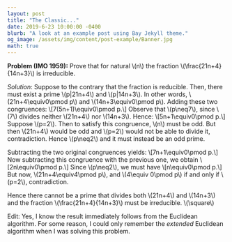 ```yaml
---
layout: post
title: "The Classic..."
date: 2019-6-23 10:00:00 -0400
blurb: "A look at an example post using Bay Jekyll theme."
og_image: /assets/img/content/post-example/Banner.jpg
math: true
---
```


**Problem (IMO 1959):** Prove that for natural \\(n\\) the fraction \\(\frac{21n+4}{14n+3}\\) is irreducible.

*Solution*: Suppose to the contrary that the fraction is reducible. Then, there must exist a prime \\(p|21n+4\\) and \\(p|14n+3\\). In other words, \\(21n+4\equiv0\pmod p\\) and \\(14n+3\equiv0\pmod p\\). Adding these two congruences:
\\[7(5n+1)\equiv0\pmod p.\\]
Observe that \\(p\neq7\\), since \\(7\\) divides neither \\(21n+4\\) nor \\(14n+3\\). Hence:
\\[5n+1\equiv0\pmod p.\\]
Suppose \\(p=2\\). Then to satisfy this congruence, \\(n\\) must be odd. But then \\(21n+4\\) would be odd and \\(p=2\\) would not be able to divide it, contradiction. Hence \\(p\neq2\\) and it must instead be an odd prime.

Subtracting the two original congruences yields:
\\[7n+1\equiv0\pmod p.\\]
Now subtracting this congruence with the previous one, we obtain
\\[2n\equiv0\pmod p.\\]
Since \\(p\neq2\\), we must have
\\[n\equiv0\pmod p.\\]
But now, \\(21n+4\equiv4\pmod p\\), and \\(4\equiv 0\pmod p\\) if and only if \\(p=2\\), contradiction.

Hence there cannot be a prime that divides both \\(21n+4\\) and \\(14n+3\\) and the fraction \\(\frac{21n+4}{14n+3}\\) must be irreducible. \\(\square\\)

Edit: Yes, I know the result immediately follows from the Euclidean algorithm. For some reason, I could only remember the *extended* Euclidean algorithm when I was solving this problem.